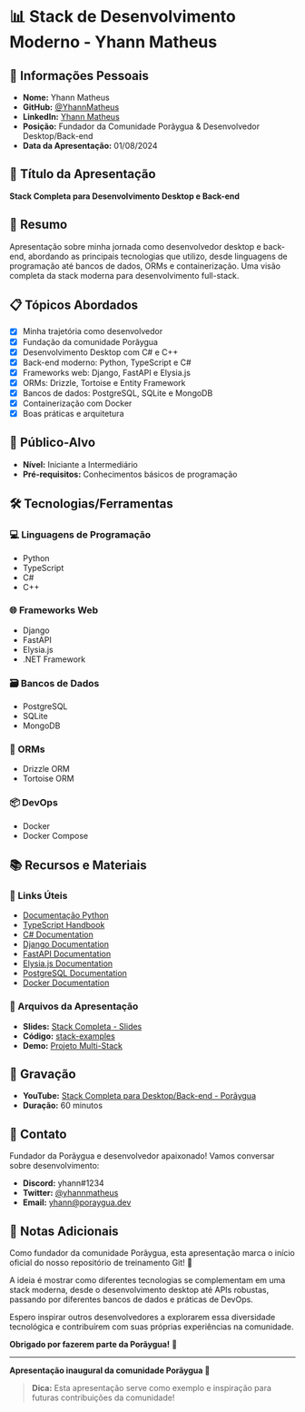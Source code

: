 # 📊 Stack de Desenvolvimento Moderno - Yhann Matheus

## 👤 Informações Pessoais

- **Nome:** Yhann Matheus
- **GitHub:** [@YhannMatheus](https://github.com/YhannMatheus)
- **LinkedIn:** [Yhann Matheus](https://linkedin.com/in/yhann-matheus) 
- **Posição:** Fundador da Comunidade Porãygua & Desenvolvedor Desktop/Back-end
- **Data da Apresentação:** 01/08/2024

## 🎯 Título da Apresentação

**Stack Completa para Desenvolvimento Desktop e Back-end**

## 📝 Resumo

Apresentação sobre minha jornada como desenvolvedor desktop e back-end, abordando as principais tecnologias que utilizo, desde linguagens de programação até bancos de dados, ORMs e containerização. Uma visão completa da stack moderna para desenvolvimento full-stack.

## 📋 Tópicos Abordados

- [x] Minha trajetória como desenvolvedor
- [x] Fundação da comunidade Porãygua
- [x] Desenvolvimento Desktop com C# e C++
- [x] Back-end moderno: Python, TypeScript e C#
- [x] Frameworks web: Django, FastAPI e Elysia.js
- [x] ORMs: Drizzle, Tortoise e Entity Framework
- [x] Bancos de dados: PostgreSQL, SQLite e MongoDB
- [x] Containerização com Docker
- [x] Boas práticas e arquitetura

## 🎯 Público-Alvo

- **Nível:** Iniciante a Intermediário
- **Pré-requisitos:** Conhecimentos básicos de programação

## 🛠️ Tecnologias/Ferramentas

### 💻 Linguagens de Programação
- Python
- TypeScript
- C#
- C++

### 🌐 Frameworks Web
- Django
- FastAPI
- Elysia.js
- .NET Framework

### 🗃️ Bancos de Dados
- PostgreSQL
- SQLite
- MongoDB

### 🔧 ORMs
- Drizzle ORM
- Tortoise ORM

### 📦 DevOps
- Docker
- Docker Compose

## 📚 Recursos e Materiais

### 📖 Links Úteis
- [Documentação Python](https://docs.python.org/3/)
- [TypeScript Handbook](https://www.typescriptlang.org/docs/)
- [C# Documentation](https://docs.microsoft.com/en-us/dotnet/csharp/)
- [Django Documentation](https://docs.djangoproject.com/)
- [FastAPI Documentation](https://fastapi.tiangolo.com/)
- [Elysia.js Documentation](https://elysiajs.com/)
- [PostgreSQL Documentation](https://www.postgresql.org/docs/)
- [Docker Documentation](https://docs.docker.com/)

### 📁 Arquivos da Apresentação
- **Slides:** [Stack Completa - Slides](https://slides.com/yhann/stack-completa)
- **Código:** [stack-examples](https://github.com/YhannMatheus/stack-examples)
- **Demo:** [Projeto Multi-Stack](https://demo.poraygua.dev)

## 🎥 Gravação

- **YouTube:** [Stack Completa para Desktop/Back-end - Porãygua](https://youtube.com/watch?v=exemplo)
- **Duração:** 60 minutos

## 💬 Contato

Fundador da Porãygua e desenvolvedor apaixonado! Vamos conversar sobre desenvolvimento:

- **Discord:** yhann#1234
- **Twitter:** [@yhannmatheus](https://twitter.com/yhannmatheus)
- **Email:** yhann@poraygua.dev

## 📝 Notas Adicionais

Como fundador da comunidade Porãygua, esta apresentação marca o início oficial do nosso repositório de treinamento Git! 🌊

A ideia é mostrar como diferentes tecnologias se complementam em uma stack moderna, desde o desenvolvimento desktop até APIs robustas, passando por diferentes bancos de dados e práticas de DevOps.

Espero inspirar outros desenvolvedores a explorarem essa diversidade tecnológica e contribuírem com suas próprias experiências na comunidade.

**Obrigado por fazerem parte da Porãygua!** 🙏

---

**Apresentação inaugural da comunidade Porãygua 🌊**

> **Dica:** Esta apresentação serve como exemplo e inspiração para futuras contribuições da comunidade!
